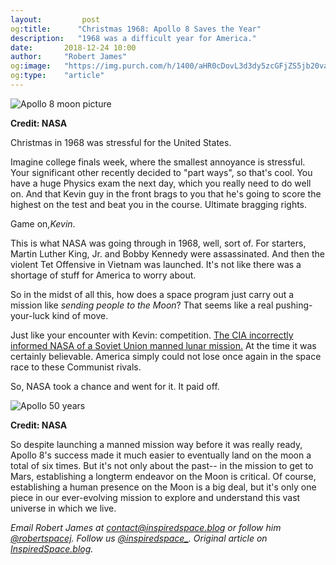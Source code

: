 ```yaml
---
layout:         post
og:title:      "Christmas 1968: Apollo 8 Saves the Year"
description:   "1968 was a difficult year for America."
date:       2018-12-24 10:00
author:     "Robert James"
og:image:   "https://img.purch.com/h/1400/aHR0cDovL3d3dy5zcGFjZS5jb20vaW1hZ2VzL2kvMDAwLzA4MS84NDMvb3JpZ2luYWwvY3Jldy5qcGc/MTU0NTQyNTkyNA=="
og:type:    "article"
---
```


![Apollo 8 moon picture](https://www.nasa.gov/sites/default/files/styles/full_width/public/thumbnails/image/apollo8_earthsize.jpg?itok=lftjVCP4)

**Credit: NASA**

Christmas in 1968 was stressful for the United States.  
  
Imagine college finals week, where the smallest annoyance is stressful. Your significant other recently decided to "part ways", so that's cool. You have a huge Physics exam the next day, which you really need to do well on. And that Kevin guy in the front brags to you that he's going to score the highest on the test and beat you in the course. Ultimate bragging rights.    
  
Game on,*Kevin*.  
  
This is what NASA was going through in 1968, well, sort of. For starters, Martin Luther King, Jr. and Bobby Kennedy were assassinated. And then the violent Tet Offensive in Vietnam was launched. It's not like there was a shortage of stuff for America to worry about.    
  
So in the midst of all this, how does a space program just carry out a mission like *sending people to the Moon*? That seems like a real pushing-your-luck kind of move.  
  
Just like your encounter with Kevin: competition. [The CIA incorrectly informed NASA of a Soviet Union manned lunar mission.](https://www.theguardian.com/science/2008/nov/30/apollo-8-mission) At the time it was certainly believable. America simply could not lose once again in the space race to these Communist rivals.  
  
So, NASA took a chance and went for it. It paid off.  

![Apollo 50 years](https://www.nasa.gov/sites/default/files/styles/ubernode_alt_horiz/public/thumbnails/image/apollo_50th_full_color_72dpi.png)

**Credit: NASA**
  
So despite launching a manned mission way before it was really ready, Apollo 8's success made it much easier to eventually land on the moon a total of six times. But it's not only about the past-- in the mission to get to Mars, establishing a longterm endeavor on the Moon is critical. 
Of course, establishing a human presence on the Moon is a big deal, but it's only one piece in our ever-evolving mission to explore and understand this vast universe in which we live.  
  

*Email Robert James at contact@inspiredspace.blog or follow him [@robertspacej](https://twitter.com/robertspacej). Follow us [@inspiredspace_](https://twitter.com/InspiredSpace_). Original article on [InspiredSpace.blog](https://inspiredspace.blog/).*